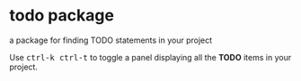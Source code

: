 # todo package

a package for finding TODO statements in your project

Use <kbd>ctrl-k ctrl-t</kbd> to toggle a panel displaying all the **TODO** items
in your project.
